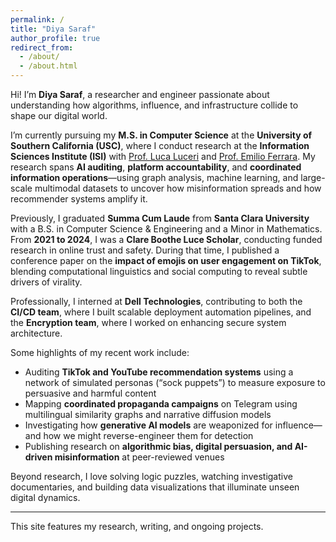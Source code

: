```yaml
---
permalink: /
title: "Diya Saraf"
author_profile: true
redirect_from: 
  - /about/
  - /about.html
---
```


Hi! I’m **Diya Saraf**, a researcher and engineer passionate about understanding how algorithms, influence, and infrastructure collide to shape our digital world.

I’m currently pursuing my **M.S. in Computer Science** at the **University of Southern California (USC)**, where I conduct research at the **Information Sciences Institute (ISI)** with [Prof. Luca Luceri](https://www.luceriluc.it/) and [Prof. Emilio Ferrara](http://www.emilio.ferrara.name/). My research spans **AI auditing**, **platform accountability**, and **coordinated information operations**—using graph analysis, machine learning, and large-scale multimodal datasets to uncover how misinformation spreads and how recommender systems amplify it.

Previously, I graduated **Summa Cum Laude** from **Santa Clara University** with a B.S. in Computer Science & Engineering and a Minor in Mathematics. From **2021 to 2024**, I was a **Clare Boothe Luce Scholar**, conducting funded research in online trust and safety. During that time, I published a conference paper on the **impact of emojis on user engagement on TikTok**, blending computational linguistics and social computing to reveal subtle drivers of virality.

Professionally, I interned at **Dell Technologies**, contributing to both the **CI/CD team**, where I built scalable deployment automation pipelines, and the **Encryption team**, where I worked on enhancing secure system architecture.

Some highlights of my recent work include:

- Auditing **TikTok and YouTube recommendation systems** using a network of simulated personas (“sock puppets”) to measure exposure to persuasive and harmful content
- Mapping **coordinated propaganda campaigns** on Telegram using multilingual similarity graphs and narrative diffusion models
- Investigating how **generative AI models** are weaponized for influence—and how we might reverse-engineer them for detection
- Publishing research on **algorithmic bias, digital persuasion, and AI-driven misinformation** at peer-reviewed venues

Beyond research, I love solving logic puzzles, watching investigative documentaries, and building data visualizations that illuminate unseen digital dynamics.

---

This site features my research, writing, and ongoing projects.
